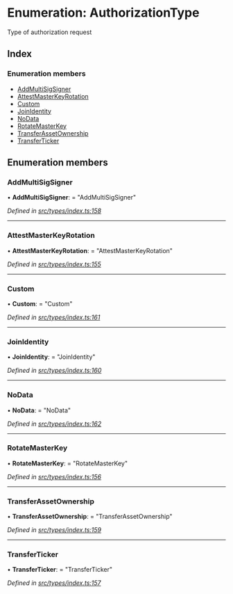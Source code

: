 # Enumeration: AuthorizationType

Type of authorization request

## Index

### Enumeration members

* [AddMultiSigSigner](authorizationtype.md#addmultisigsigner)
* [AttestMasterKeyRotation](authorizationtype.md#attestmasterkeyrotation)
* [Custom](authorizationtype.md#custom)
* [JoinIdentity](authorizationtype.md#joinidentity)
* [NoData](authorizationtype.md#nodata)
* [RotateMasterKey](authorizationtype.md#rotatemasterkey)
* [TransferAssetOwnership](authorizationtype.md#transferassetownership)
* [TransferTicker](authorizationtype.md#transferticker)

## Enumeration members

###  AddMultiSigSigner

• **AddMultiSigSigner**: = "AddMultiSigSigner"

*Defined in [src/types/index.ts:158](https://github.com/PolymathNetwork/polymesh-sdk/blob/91d79c8/src/types/index.ts#L158)*

___

###  AttestMasterKeyRotation

• **AttestMasterKeyRotation**: = "AttestMasterKeyRotation"

*Defined in [src/types/index.ts:155](https://github.com/PolymathNetwork/polymesh-sdk/blob/91d79c8/src/types/index.ts#L155)*

___

###  Custom

• **Custom**: = "Custom"

*Defined in [src/types/index.ts:161](https://github.com/PolymathNetwork/polymesh-sdk/blob/91d79c8/src/types/index.ts#L161)*

___

###  JoinIdentity

• **JoinIdentity**: = "JoinIdentity"

*Defined in [src/types/index.ts:160](https://github.com/PolymathNetwork/polymesh-sdk/blob/91d79c8/src/types/index.ts#L160)*

___

###  NoData

• **NoData**: = "NoData"

*Defined in [src/types/index.ts:162](https://github.com/PolymathNetwork/polymesh-sdk/blob/91d79c8/src/types/index.ts#L162)*

___

###  RotateMasterKey

• **RotateMasterKey**: = "RotateMasterKey"

*Defined in [src/types/index.ts:156](https://github.com/PolymathNetwork/polymesh-sdk/blob/91d79c8/src/types/index.ts#L156)*

___

###  TransferAssetOwnership

• **TransferAssetOwnership**: = "TransferAssetOwnership"

*Defined in [src/types/index.ts:159](https://github.com/PolymathNetwork/polymesh-sdk/blob/91d79c8/src/types/index.ts#L159)*

___

###  TransferTicker

• **TransferTicker**: = "TransferTicker"

*Defined in [src/types/index.ts:157](https://github.com/PolymathNetwork/polymesh-sdk/blob/91d79c8/src/types/index.ts#L157)*
